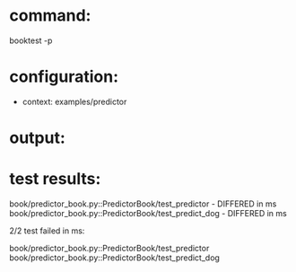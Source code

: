 # command:

booktest -p

# configuration:

 * context: examples/predictor

# output:


# test results:

  book/predictor_book.py::PredictorBook/test_predictor - DIFFERED in <number> ms
  book/predictor_book.py::PredictorBook/test_predict_dog - DIFFERED in <number> ms

2/2 test failed in <number> ms:

  book/predictor_book.py::PredictorBook/test_predictor
  book/predictor_book.py::PredictorBook/test_predict_dog


